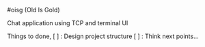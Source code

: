 #oisg (Old Is Gold)

Chat application using TCP and terminal UI

Things to done,
[ ] : Design project structure
[ ] : Think next points...

